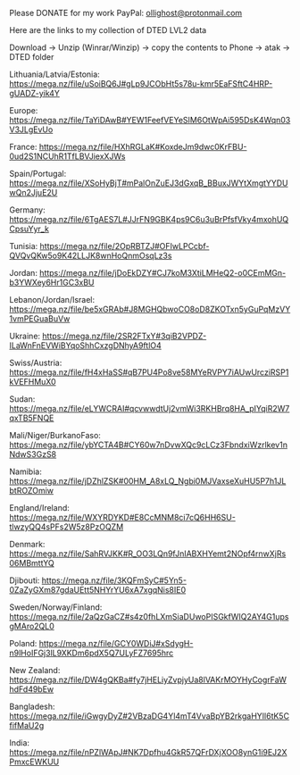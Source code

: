 Please DONATE for my work 
PayPal: ollighost@protonmail.com


Here are the links to my collection of DTED LVL2 data

Download -> Unzip (Winrar/Winzip) -> copy the contents to Phone -> atak -> DTED folder


Lithuania/Latvia/Estonia:  https://mega.nz/file/uSoiBQ6J#gLp9JCObHt5s78u-kmr5EaFSftC4HRP-gUADZ-yik4Y

Europe:                    https://mega.nz/file/TaYiDAwB#YEW1FeefVEYeSIM6OtWpAi595DsK4Wqn03V3JLgEvUo

France:                    https://mega.nz/file/HXhRGLaK#KoxdeJm9dwc0KrFBU-0ud2S1NCUhR1TfLBVJiexXJWs

Spain/Portugal:            https://mega.nz/file/XSoHyBjT#mPalOnZuEJ3dGxqB_BBuxJWYtXmgtYYDUwQn2JjuE2U

Germany:                   https://mega.nz/file/6TgAES7L#JJrFN9GBK4ps9C6u3uBrPfsfVky4mxohUQCpsuYyr_k

Tunisia:                   https://mega.nz/file/2OpRBTZJ#OFIwLPCcbf-QVQvQKw5o9K42LLJK8wnHoQnmOsqLz3s

Jordan:                    https://mega.nz/file/jDoEkDZY#CJ7koM3XtiLMHeQ2-o0CEmMGn-b3YWXey6Hr1GC3xBU

Lebanon/Jordan/Israel:     https://mega.nz/file/be5xGRAb#J8MGHQbwoCO8oD8ZKOTxn5yGuPqMzVY1vmPEGuaBuVw

Ukraine:                   https://mega.nz/file/2SR2FTxY#3qiB2VPDZ-ILaWnFnEVWiBYqoShhCxzgDNhyA9ftlO4

Swiss/Austria:             https://mega.nz/file/fH4xHaSS#qB7PU4Po8ve58MYeRVPY7iAUwUrcziRSP1kVEFHMuX0

Sudan:                     https://mega.nz/file/eLYWCRAI#qcvwwdtUj2vmWi3RKHBrq8HA_pIYqiR2W7qxTB5FNQE

Mali/Niger/BurkanoFaso:    https://mega.nz/file/ybYCTA4B#CY60w7nDvwXQc9cLCz3FbndxiWzrlkev1nNdwS3GzS8

Namibia:                  https://mega.nz/file/jDZhlZSK#00HM_A8xLQ_Ngbi0MJVaxseXuHU5P7h1JLbtROZOmiw

England/Ireland:          https://mega.nz/file/WXYRDYKD#E8CcMNM8ci7cQ6HH6SU-tlwzyQQ4sPFs2W5z8PzOQZM

Denmark:                  https://mega.nz/file/SahRVJKK#R_OO3LQn9fJnIABXHYemt2NOpf4rnwXjRs06MBmttYQ

Djibouti:                 https://mega.nz/file/3KQFmSyC#5Yn5-0ZaZyGXm87gdaUEtt5NHYrYU6xA7xgqNis8IE0

Sweden/Norway/Finland:    https://mega.nz/file/2aQzGaCZ#s4z0fhLXmSiaDUwoPISGkfWIQ2AY4G1upsgMAro2QL0

Poland:                   https://mega.nz/file/GCY0WDiJ#xSdygH-n9lHoIFGj3lL9XKDm6pdX5Q7ULyFZ7695hrc

New Zealand:              https://mega.nz/file/DW4gQKBa#fy7jHELiyZvpjyUa8lVAKrMOYHyCogrFaWhdFd49bEw

Bangladesh:               https://mega.nz/file/iGwgyDyZ#2VBzaDG4Yl4mT4VvaBpYB2rkgaHYIl6tK5CfifMaU2g

India:                    https://mega.nz/file/nPZlWApJ#NK7Dpfhu4GkR57QFrDXjXOO8ynG1i9EJ2XPmxcEWKUU
